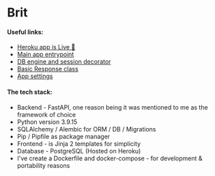 # Brit

#### Useful links:
- [Heroku app is Live :rocket:](https://brit-app.herokuapp.com/)
- [Main app entrypoint](/app/main.py)
- [DB engine and session decorator](/app/db_utils.py)
- [Basic Response class](/app/api_utils.py)
- [App settings](/app/settings.py)


#### The tech stack:
  - Backend - FastAPI, one reason being it was mentioned to me as the framework of choice
  - Python version 3.9.15
  - SQLAlchemy / Alembic for ORM / DB / Migrations
  - Pip / Pipfile as package manager
  - Frontend - is Jinja 2 templates for simplicity
  - Database - PostgreSQL (Hosted on Heroku)
  - I've create a Dockerfile and docker-compose - for development & portability reasons
  




